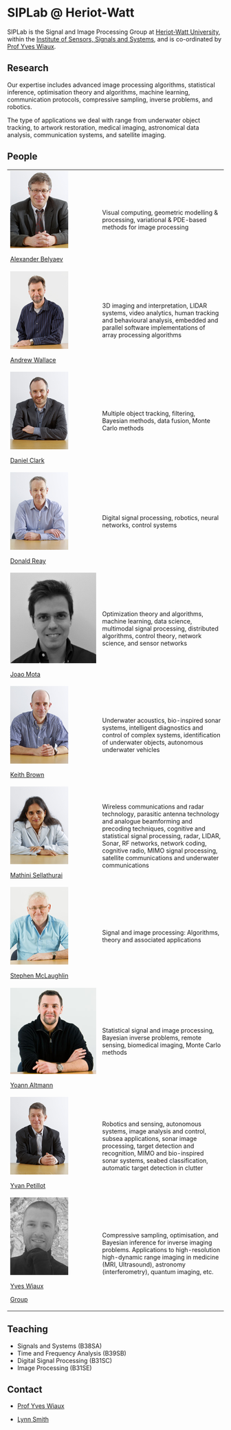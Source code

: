 # SIPLab @ Heriot-Watt

SIPLab is the Signal and Image Processing Group at [Heriot-Watt
University](https://www.hw.ac.uk/), within the [Institute of Sensors, Signals
and
Systems](https://www.hw.ac.uk/schools/engineering-physical-sciences/institutes/sensors-signals-systems.htm),
and is co-ordinated by [Prof Yves Wiaux](https://www.hw.ac.uk/schools/engineering-physical-sciences/staff-directory/yves-wiaux.htm).

## Research

Our expertise includes advanced image processing algorithms, statistical
inference, optimisation theory and algorithms, machine learning, communication
protocols, compressive sampling, inverse problems, and robotics.

The type of applications we deal with range from underwater object tracking, to
artwork restoration, medical imaging, astronomical data analysis,
communication systems, and satellite imaging.


## People

<table id="t01">
  <tr>
    <td width="200px">
      <a href="http://home.eps.hw.ac.uk/~ab226/"> 
        <img src="images/belyaev.jpg" alt="Alexander Belyaev" id="pp"/> 
      </a> 
      <p>
        <a href="http://home.eps.hw.ac.uk/~ab226/">
          Alexander Belyaev
        </a>
      </p>
    </td>
    <td> 
      Visual computing,
      geometric modelling & processing, 
      variational & PDE-based methods for image processing
    </td>
  </tr>
  <tr>
    <td width="200px">
      <a href="http://home.eps.hw.ac.uk/~ceeamw/andy.html">
        <img src="images/wallace.jpg" alt="Andrew Wallace" id="pp"/>
      </a> 
      <p>
        <a href="http://home.eps.hw.ac.uk/~ceeamw/andy.html">
          Andrew Wallace
        </a>
      </p>
    </td>
    <td>
      3D imaging and interpretation, LIDAR systems, video analytics, human
      tracking and behavioural analysis, embedded and parallel software
      implementations of array processing algorithms
    </td>
  </tr>
  <tr>
    <td width="200px">
      <a href="https://researchportal.hw.ac.uk/en/persons/daniel-e-clark">
        <img src="images/clark.jpg" alt="Daniel Clark" id="pp"/>
      </a> 
      <p>
        <a href="https://researchportal.hw.ac.uk/en/persons/daniel-e-clark">
          Daniel Clark
        </a>
      </p>
    </td>
    <td>
      Multiple object tracking, filtering, Bayesian methods, data fusion,
      Monte Carlo methods
    </td>
  </tr>
  <tr>
    <td width="200px">
      <a href="https://researchportal.hw.ac.uk/en/persons/donald-shewan-reay">
        <img src="images/reay.jpg" alt="Donald Reay" id="pp"/>
      </a> 
      <p>
        <a href="https://researchportal.hw.ac.uk/en/persons/donald-shewan-reay">
          Donald Reay
        </a>
      </p>
    </td>
    <td>
      Digital signal processing, robotics, neural networks, control systems
    </td>
  </tr>
  <tr>
    <td width="200px">
      <a href="http://jmota.eps.hw.ac.uk/">
        <img src="images/mota.png" alt="Joao Mota" id="pp"/>
      </a> 
      <p>
        <a href="http://jmota.eps.hw.ac.uk/">
          Joao Mota
        </a>
      </p>
    </td>
    <td>
      Optimization theory and algorithms, machine learning, data science,
      multimodal signal processing, distributed algorithms, control theory,
      network science, and sensor networks
    </td>
  </tr>
  <tr>
    <td width="200px">
      <a href="https://researchportal.hw.ac.uk/en/persons/keith-edgar-brown">
        <img src="images/brown.jpg" alt="Keith Brown" id="pp"/>
      </a> 
      <p>
        <a href="https://researchportal.hw.ac.uk/en/persons/keith-edgar-brown">
          Keith Brown
        </a>
      </p>
    </td>
    <td>
      Underwater acoustics, bio-inspired sonar systems, intelligent diagnostics
      and control of complex systems, identification of underwater objects,
      autonomous underwater vehicles
    </td>
  </tr>
  <tr>
    <td width="200px">
      <a href="https://researchportal.hw.ac.uk/en/persons/mathini-sellathurai">
        <img src="images/sellathurai.jpg" alt="Mathini Sellathurai" id="pp"/>
      </a> 
      <p>
        <a href="https://researchportal.hw.ac.uk/en/persons/mathini-sellathurai">
         Mathini Sellathurai
        </a>
      </p>
    </td>
    <td>
      Wireless communications and radar technology, parasitic antenna
      technology and analogue beamforming and precoding techniques, cognitive
      and statistical signal processing, radar, LIDAR, Sonar, RF networks,
      network coding, cognitive radio, MIMO signal processing, satellite
      communications and underwater communications
    </td>
  </tr>
  <tr>
    <td width="200px">
      <a href="https://www.hw.ac.uk/schools/engineering-physical-sciences/staff-directory/stephen-mclaughlin.htm">
        <img src="images/mclaughlin.jpg" alt="Stephen McLaughlin" id="pp"/>
      </a> 
      <p>
        <a href="https://www.hw.ac.uk/schools/engineering-physical-sciences/staff-directory/stephen-mclaughlin.htm">
          Stephen McLaughlin
        </a>
      </p>
    </td>
    <td>
      Signal and image processing: Algorithms, theory and associated
      applications
    </td>
  </tr>
  <tr>
    <td width="200px">
      <a href="http://yoannaltmann.weebly.com/">
        <img src="images/altmann.jpg" alt="Yoann Altmann" id="pp"/>
      </a> 
      <p>
        <a href="http://yoannaltmann.weebly.com/">
           Yoann Altmann
        </a>
      </p>
    </td>
    <td>
      Statistical signal and image processing, Bayesian inverse problems,
      remote sensing, biomedical imaging, Monte Carlo methods
    </td>
  </tr>
  <tr>
    <td width="200px">
      <a href="https://www.hw.ac.uk/schools/engineering-physical-sciences/staff-directory/y_petillot.htm">
        <img src="images/petillot.jpg" alt="Yvan Petillot" id="pp"/>
      </a> 
      <p>
        <a href="https://www.hw.ac.uk/schools/engineering-physical-sciences/staff-directory/y_petillot.htm">
          Yvan Petillot
        </a>
      </p>
    </td>
    <td>
      Robotics and sensing, autonomous systems, image analysis and control,
      subsea applications, sonar image processing, target detection and
      recognition, MIMO and bio-inspired sonar systems, seabed classification,
      automatic target detection in clutter
    </td>
  </tr>
  <tr>
    <td width="200px">
      <a href="https://www.hw.ac.uk/schools/engineering-physical-sciences/staff-directory/yves-wiaux.htm">
        <img src="images/wiaux.jpeg" alt="Yves Wiaux" id="pp"/>
      </a> 
      <p>
        <a href="https://www.hw.ac.uk/schools/engineering-physical-sciences/staff-directory/yves-wiaux.htm">
          Yves Wiaux
        </a>
      </p>
      <p>
        <a href="yves-wiaux.md">
          Group
        </a>
      </p>
    </td>
    <td>
     Compressive sampling, optimisation, and Bayesian inference for inverse imaging problems. Applications to high-resolution high-dynamic range imaging in medicine (MRI, Ultrasound), astronomy (interferometry), quantum imaging, etc.
    </td>
  </tr>
</table>
 

## Teaching

* Signals and Systems (B38SA)
* Time and Frequency Analysis (B39SB)
* Digital Signal Processing (B31SC)
* Image Processing (B31SE)


## Contact

* [Prof Yves Wiaux](mailto:Y.Wiaux@hw.ac.uk)

* [Lynn Smith](mailto:L.Smith@hw.ac.uk)
